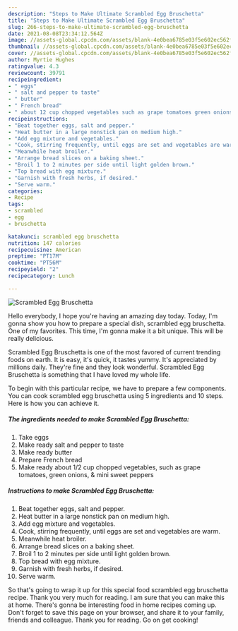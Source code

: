 ```yaml
---
description: "Steps to Make Ultimate Scrambled Egg Bruschetta"
title: "Steps to Make Ultimate Scrambled Egg Bruschetta"
slug: 266-steps-to-make-ultimate-scrambled-egg-bruschetta
date: 2021-08-08T23:34:12.564Z
image: //assets-global.cpcdn.com/assets/blank-4e0bea6785e03f5e602ec562f230caae08da540cada707380b4fe1bbebba43da.png
thumbnail: //assets-global.cpcdn.com/assets/blank-4e0bea6785e03f5e602ec562f230caae08da540cada707380b4fe1bbebba43da.png
cover: //assets-global.cpcdn.com/assets/blank-4e0bea6785e03f5e602ec562f230caae08da540cada707380b4fe1bbebba43da.png
author: Myrtie Hughes
ratingvalue: 4.3
reviewcount: 39791
recipeingredient:
- " eggs"
- " salt and pepper to taste"
- " butter"
- " French bread"
- " about 12 cup chopped vegetables such as grape tomatoes green onions  mini sweet peppers"
recipeinstructions:
- "Beat together eggs, salt and pepper."
- "Heat butter in a large nonstick pan on medium high."
- "Add egg mixture and vegetables."
- "Cook, stirring frequently, until eggs are set and vegetables are warm."
- "Meanwhile heat broiler."
- "Arrange bread slices on a baking sheet."
- "Broil 1 to 2 minutes per side until light golden brown."
- "Top bread with egg mixture."
- "Garnish with fresh herbs, if desired."
- "Serve warm."
categories:
- Recipe
tags:
- scrambled
- egg
- bruschetta

katakunci: scrambled egg bruschetta 
nutrition: 147 calories
recipecuisine: American
preptime: "PT17M"
cooktime: "PT56M"
recipeyield: "2"
recipecategory: Lunch

---
```



![Scrambled Egg Bruschetta](//assets-global.cpcdn.com/assets/blank-4e0bea6785e03f5e602ec562f230caae08da540cada707380b4fe1bbebba43da.png)

Hello everybody, I hope you're having an amazing day today. Today, I'm gonna show you how to prepare a special dish, scrambled egg bruschetta. One of my favorites. This time, I'm gonna make it a bit unique. This will be really delicious.

Scrambled Egg Bruschetta is one of the most favored of current trending foods on earth. It is easy, it's quick, it tastes yummy. It's appreciated by millions daily. They're fine and they look wonderful. Scrambled Egg Bruschetta is something that I have loved my whole life.




To begin with this particular recipe, we have to prepare a few components. You can cook scrambled egg bruschetta using 5 ingredients and 10 steps. Here is how you can achieve it.

<!--inarticleads1-->

##### The ingredients needed to make Scrambled Egg Bruschetta:

1. Take  eggs
1. Make ready  salt and pepper to taste
1. Make ready  butter
1. Prepare  French bread
1. Make ready  about 1/2 cup chopped vegetables, such as grape tomatoes, green onions, &amp; mini sweet peppers




<!--inarticleads2-->

##### Instructions to make Scrambled Egg Bruschetta:

1. Beat together eggs, salt and pepper.
1. Heat butter in a large nonstick pan on medium high.
1. Add egg mixture and vegetables.
1. Cook, stirring frequently, until eggs are set and vegetables are warm.
1. Meanwhile heat broiler.
1. Arrange bread slices on a baking sheet.
1. Broil 1 to 2 minutes per side until light golden brown.
1. Top bread with egg mixture.
1. Garnish with fresh herbs, if desired.
1. Serve warm.




So that's going to wrap it up for this special food scrambled egg bruschetta recipe. Thank you very much for reading. I am sure that you can make this at home. There's gonna be interesting food in home recipes coming up. Don't forget to save this page on your browser, and share it to your family, friends and colleague. Thank you for reading. Go on get cooking!
